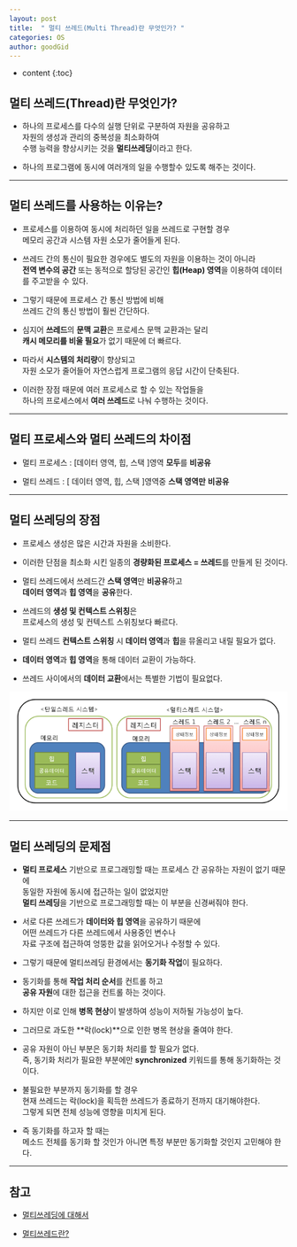 ```yaml
---
layout: post
title:  " 멀티 쓰레드(Multi Thread)란 무엇인가? "
categories: OS
author: goodGid
---
```

* content
{:toc}

## 멀티 쓰레드(Thread)란 무엇인가?

* 하나의 프로세스를 다수의 실행 단위로 구분하여 자원을 공유하고 <br> 자원의 생성과 관리의 중복성을 최소화하여 <br> 수행 능력을 향상시키는 것을 **멀티쓰레딩**이라고 한다.

* 하나의 프로그램에 동시에 여러개의 일을 수행할수 있도록 해주는 것이다.










---


## 멀티 쓰레드를 사용하는 이유는?

* 프로세스를 이용하여 동시에 처리하던 일을 쓰레드로 구현할 경우 <br>  메모리 공간과 시스템 자원 소모가 줄어들게 된다. 

* 쓰레드 간의 통신이 필요한 경우에도 별도의 자원을 이용하는 것이 아니라 <br> **전역 변수의 공간** 또는 동적으로 할당된 공간인 **힙(Heap) 영역**을 이용하여 데이터를 주고받을 수 있다. 

* 그렇기 때문에 프로세스 간 통신 방법에 비해  <br> 쓰레드 간의 통신 방법이 훨씬 간단하다.

* 심지어 **쓰레드**의 **문맥 교환**은 프로세스 문맥 교환과는 달리  <br> **캐시 메모리를 비울 필요**가 없기 때문에 더 빠르다. 

* 따라서 **시스템의 처리량**이 향상되고  <br> 자원 소모가 줄어들어 자연스럽게 프로그램의 응답 시간이 단축된다. 

* 이러한 장점 때문에 여러 프로세스로 할 수 있는 작업들을 <br> 하나의 프로세스에서 **여러 쓰레드**로 나눠 수행하는 것이다.

---


## 멀티 프로세스와 멀티 쓰레드의 차이점

* 멀티 프로세스 : [데이터 영역, 힙, 스택 ]영역 **모두**를 **비공유**

* 멀티 쓰레드 : [ 데이터 영역, 힙, 스택 ]영역중 **스택 영역만** **비공유**


---

## 멀티 쓰레딩의 장점

* 프로세스 생성은 많은 시간과 자원을 소비한다. 

* 이러한 단점을 최소화 시킨 일종의 **경량화된 프로세스 = 쓰레드**를 만들게 된 것이다.

* 멀티 쓰레드에서 쓰레드간 **스택 영역**만 **비공유**하고 <br> **데이터 영역**과 **힙 영역**을 **공유**한다.

* 쓰레드의 **생성 및 컨텍스트 스위칭**은 <br> 프로세스의 생성 및 컨텍스트 스위칭보다 빠르다.

* 멀티 쓰레드 **컨텍스트 스위칭** 시 **데이터 영역**과 **힙**을 뮤올리고 내릴 필요가 없다.

* **데이터 영역**과 **힙 영역**을 통해 데이터 교환이 가능하다.

* 쓰레드 사이에서의 **데이터 교환**에서는 특별한 기법이 필요없다.


![](/assets/img/os/what_is_multi_thread_1.png)

---

## 멀티 쓰레딩의 문제점

* **멀티 프로세스** 기반으로 프로그래밍할 때는 프로세스 간 공유하는 자원이 없기 때문에 <br> 동일한 자원에 동시에 접근하는 일이 없었지만 <br> **멀티 쓰레딩**을 기반으로 프로그래밍할 때는 이 부분을 신경써줘야 한다. 

* 서로 다른 쓰레드가 **데이터와 힙 영역**을 공유하기 때문에 <br> 어떤 쓰레드가 다른 쓰레드에서 사용중인 변수나 <br> 자료 구조에 접근하여 엉뚱한 값을 읽어오거나 수정할 수 있다.

* 그렇기 때문에 멀티쓰레딩 환경에서는 **동기화 작업**이 필요하다. 

* 동기화를 통해 **작업 처리 순서**를 컨트롤 하고 <br> **공유 자원**에 대한 접근을 컨트롤 하는 것이다. 

* 하지만 이로 인해 **병목 현상**이 발생하여 성능이 저하될 가능성이 높다. 

* 그러므로 과도한 **락(lock)**으로 인한 병목 현상을 줄여야 한다.

* 공유 자원이 아닌 부분은 동기화 처리를 할 필요가 없다. <br> 즉, 동기화 처리가 필요한 부분에만 **synchronized** 키워드를 통해 동기화하는 것이다. 

* 불필요한 부분까지 동기화를 할 경우 <br> 현재 쓰레드는 락(lock)을 획득한 쓰레드가 종료하기 전까지 대기해야한다. <br> 그렇게 되면 전체 성능에 영향을 미치게 된다.

* 즉 동기화를 하고자 할 때는 <br> 메소드 전체를 동기화 할 것인가 아니면 특정 부분만 동기화할 것인지 고민해야 한다.


---

## 참고

* [멀티쓰레딩에 대해서](asfirstalways.tistory.com/340)

* [멀티쓰레드란?](https://m.blog.naver.com/PostView.nhn?blogId=rja1104&logNo=220551216367&proxyReferer=https%3A%2F%2Fwww.google.co.kr%2F)